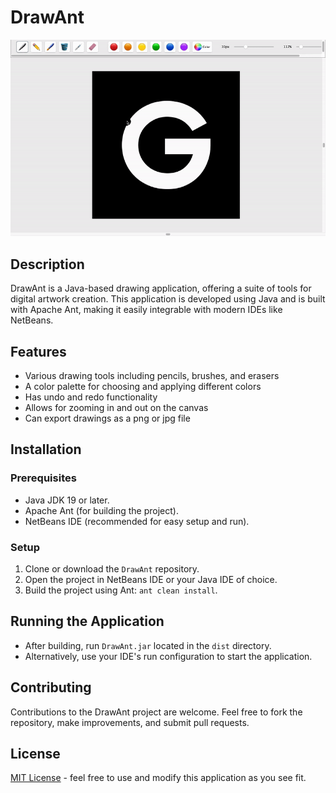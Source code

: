 # DrawAnt
![DrawAnt](resources/drawant.gif)

## Description
DrawAnt is a Java-based drawing application, offering a suite of tools for digital artwork creation. This application is developed using Java and is built with Apache Ant, making it easily integrable with modern IDEs like NetBeans.

## Features
- Various drawing tools including pencils, brushes, and erasers
- A color palette for choosing and applying different colors
- Has undo and redo functionality
- Allows for zooming in and out on the canvas
- Can export drawings as a png or jpg file

## Installation

### Prerequisites
- Java JDK 19 or later.
- Apache Ant (for building the project).
- NetBeans IDE (recommended for easy setup and run).

### Setup
1. Clone or download the `DrawAnt` repository.
2. Open the project in NetBeans IDE or your Java IDE of choice.
3. Build the project using Ant: `ant clean install`.

## Running the Application
- After building, run `DrawAnt.jar` located in the `dist` directory.
- Alternatively, use your IDE's run configuration to start the application.

## Contributing
Contributions to the DrawAnt project are welcome. Feel free to fork the repository, make improvements, and submit pull requests.

## License
[MIT License](LICENSE.md) - feel free to use and modify this application as you see fit.
